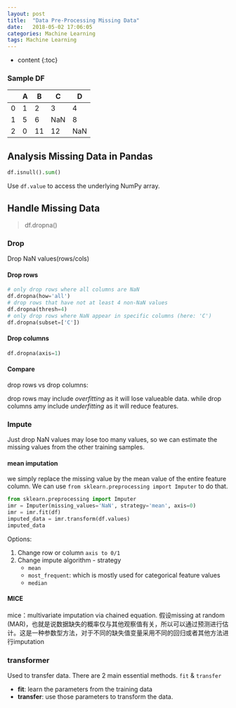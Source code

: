 ```yaml
---
layout: post
title:  "Data Pre-Processing Missing Data"
date:   2018-05-02 17:06:05
categories: Machine Learning
tags: Machine Learning
---
```


* content
{:toc}


### Sample DF

|   | A | B  | C   | D   |
|---|---|----|-----|-----|
| 0 | 1 | 2  | 3   | 4   |
| 1 | 5 | 6  | NaN | 8   |
| 2 | 0 | 11 | 12  | NaN |

## Analysis Missing Data in Pandas
```python
df.isnull().sum()
```

Use `df.value` to access the underlying NumPy array.


## Handle Missing Data
> df.dropna()

### Drop 
Drop NaN values(rows/cols)
#### Drop rows

```python
# only drop rows where all columns are NaN
df.dropna(how='all')
# drop rows that have not at least 4 non-NaN values
df.dropna(thresh=4)
# only drop rows where NaN appear in specific columns (here: 'C')
df.dropna(subset=['C'])
```


#### Drop columns
```python
df.dropna(axis=1)
```

#### Compare
drop rows vs drop columns:

drop rows may include *overfitting* as it will lose valueable data. while drop columns amy include *underfitting* as it will reduce features.

### Impute 
Just drop NaN values may lose too many values, so we can estimate the missing values from the other training samples.
#### mean imputation
we simply replace the missing value by the mean value of the entire feature column. We can use `from sklearn.preprocessing import Imputer` to do that.
```python 
from sklearn.preprocessing import Imputer
imr = Imputer(missing_values='NaN', strategy='mean', axis=0)
imr = imr.fit(df)
imputed_data = imr.transform(df.values)
imputed_data
```
Options:
1. Change row or column
    `axis to 0/1`
2. Change impute algorithm - strategy
    * `mean`
    * `most_frequent`: which is mostly used for categorical feature values
    * `median`

#### MICE
 mice：multivariate imputation via chained equation.
 假设missing at random (MAR)，也就是说数据缺失的概率仅与其他观察值有关，所以可以通过预测进行估计。这是一种参数型方法，对于不同的缺失值变量采用不同的回归或者其他方法进行imputation

### transformer

Used to transfer data. There are 2 main essential methods. `fit` & `transfer`
* **fit**: learn the parameters from the training data
* **transfer**: use those parameters to transform the data. 

